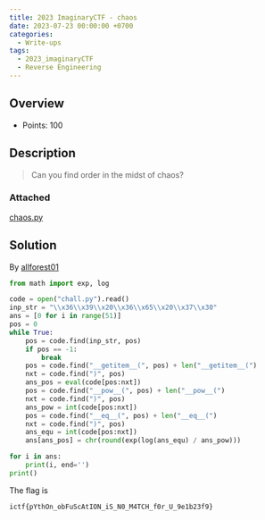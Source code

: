 ```yaml
---
title: 2023 ImaginaryCTF - chaos
date: 2023-07-23 00:00:00 +0700
categories:
  - Write-ups
tags:
  - 2023_imaginaryCTF
  - Reverse Engineering
---
```


## Overview

* Points: 100

## Description

> Can you find order in the midst of chaos?

### Attached

[chaos.py](attached/chaos.py)

## Solution

By [allforest01](https://github.com/allforest01)

```python
from math import exp, log

code = open("chall.py").read()
inp_str = "\\x36\\x39\\x20\\x36\\x65\\x20\\x37\\x30"
ans = [0 for i in range(51)]
pos = 0
while True:
    pos = code.find(inp_str, pos)
    if pos == -1:
        break
    pos = code.find("__getitem__(", pos) + len("__getitem__(")
    nxt = code.find(")", pos)
    ans_pos = eval(code[pos:nxt])
    pos = code.find("__pow__(", pos) + len("__pow__(")
    nxt = code.find(")", pos)
    ans_pow = int(code[pos:nxt])
    pos = code.find("__eq__(", pos) + len("__eq__(")
    nxt = code.find(")", pos)
    ans_equ = int(code[pos:nxt])
    ans[ans_pos] = chr(round(exp(log(ans_equ) / ans_pow)))

for i in ans:
    print(i, end='')
print()
```

The flag is
```
ictf{pYthOn_obFuScAtION_iS_N0_M4TCH_f0r_U_9e1b23f9}
```